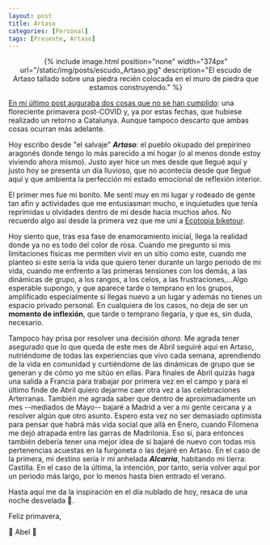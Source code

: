```yaml
---
layout: post
title: Artaso
categories: [Personal]
tags: [Presente, Artaso]
---
```


<center>
{% include image.html position="none" width="374px" url="/static/img/posts/escudo_Artaso.jpg" description="El escudo de Artaso tallado sobre una piedra recién colocada en el muro de piedra que estamos construyendo." %}
</center>

[En mi último post auguraba dos cosas que no se han cumplido](/nomada-emocional.html): una floreciente primavera post-COVID y, ya por estas fechas, que hubiese realizado un retorno a Catalunya. Aunque tampoco descarto que ambas cosas ocurran más adelante.

Hoy escribo desde "el salvaje" **_Artaso_**: el pueblo okupado del prepirineo aragonés donde tengo lo más parecido a mi hogar (o al menos donde estoy viviendo ahora mismo). Justo ayer hice un mes desde que llegué aquí y justo hoy se presenta un día lluvioso, que no acontecía desde que llegué aquí y que ambienta la perfección mi estado emocional de reflexión interior.

El primer mes fue mi bonito. Me sentí muy en mi lugar y rodeado de gente tan afin y actividades que me entusiasman mucho, e inquietudes que tenía reprimidas u olvidades dentro de mí desde hacía muchos años. No recuerdo algo así desde la primera vez que me uní a [Ecotopia biketour](https://www.ecotopiabiketour.net/).

Hoy siento que, tras esa fase de enamoramiento inicial, llega la realidad donde ya no es todo del color de rosa. Cuando me pregunto si mis limitaciones físicas me permiten vivir en un sitio como este, cuando me planteo si este sería la vida que quiero tener durante un largo periodo de mi vida, cuando me enfrento a las primeras tensiones con los demás, a las dinámicas de grupo, a los rangos, a los celos, a las frustraciones,...Algo esperable supongo, y que aparece tarde o temprano en los grupos, amplificado especialmente si llegas nuevo a un lugar y además no tienes un espacio privado personal. En cualquiera de los casos, no deja de ser un **momento de inflexión**, que tarde o temprano llegaría, y que es, sin duda, necesario.

Tampoco hay prisa por resolver una decisión _ahora_. Me agrada tener asegurado que lo que queda de este mes de Abril seguiré aquí en Artaso, nutriéndome de todas las experiencias que vivo cada semana, aprendiendo de la vida en comunidad y curtiéndome de las dinámicas de grupo que se generan y de cómo yo me sitúo en ellas. Para finales de Abril quizás haga una salida a Francia para trabajar por primera vez en el campo y para el último finde de Abril quiero dejarme caer otra vez a las celebraciones Arterranas. También me agrada saber que dentro de aproximadamente un mes --mediados de Mayo-- bajaré a Madrid a ver a mi gente cercana y a resolver algún que otro asunto. Espero esta vez no ser demasiado optimista para pensar que habrá más vida social que allá en Enero, cuando Filomena me dejó atrapada entre las garras de Madrilonia. Eso sí, para entonces también debería tener una mejor idea de si bajaré de nuevo con todas mis pertenencias acuestas en la furgoneta o las dejaré en Artaso. En el caso de la primera, mi destino sería ir mi anhelada **_Alcarria_**, habitando mi tierra: Castilla. En el caso de la última, la intención, por tanto, sería volver aquí por un periodo más largo, por lo menos hasta bien entrado el verano.

Hasta aquí me da la inspiración en el día nublado de hoy, resaca de una noche desvelada 🌃.

Feliz primavera,

🍃    Abel 🧙
